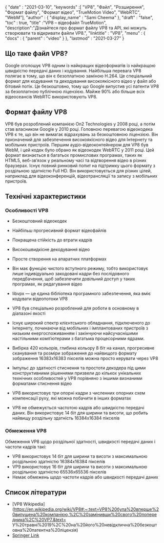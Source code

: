 {
  "date" : "2021-03-10",
  "keywords" :[ "VP8", "Файл", "Розширення", "Формат файлу", "Формат відео", "TrueMotion Video", "WebRTC", "WebM"],
  "author" : {
    "display_name" : "Sami Cheema"
},
  "draft" : "false",
  "toc" : true,
  "title" :"VP8 – відеофайл TrueMotion",
  "description":"Дізнайтеся про формат файлу VP8 та API, які можуть створювати та відкривати файли VP8.",
  "linktitle" : "VP8",
  "menu" : {
    "docs" : {
      "parent" : "video"
}
},
  "lastmod" : "2021-03-27"
}

## Що таке файл VP8?

Google оголошує VP8 одним із найкращих відеоформатів із найкращою швидкістю передачі даних і кодування. Найбільша перевага VP8 полягає в тому, що він є безоплатною заміною H.264. Це спеціальний формат для кодування та декодування високоякісного відео у файл або бітовий потік. Це безкоштовно, тому що Google випустив усі патенти VP8 за безоплатною публічною ліцензією. Майже 90% або більше всіх відеосеансів WebRTC використовують VP8.

## Формат файлу VP8

VP8 був розроблений компанією On2 Technologies у 2008 році, а потім став власником Google у 2010 році. Головною перевагою відеокодека VP8 є те, що він не вимагає відрахувань за безкоштовною ліцензією. Він призначений для забезпечення високоякісного відео для Інтернету та мобільних пристроїв. Першим аудіо-відеоконтейнером для VP8 був WebM, і цей кодек було обрано як відеокодек WebRTC у 2011 році. Цей формат визнається в багатьох промислових програмах, таких як HTML5, веб-зв’язок у реальному часі та відтворення відео в різних браузерах. Існує повний ринковий попит на підтримку цього формату з роздільною здатністю Full HD. Він використовується для різних цілей, наприклад для відеоконференцій, відеотрансляції та запису з мобільних пристроїв.

## Технічні характеристики ##

### Особливості VP8
 



* Безкоштовний відеокодек
* Найбільш прогресивний формат відеофайлів
* Покращена стійкість до втрати кадрів
* Високошвидкісне декодування відео
* Просте створення на апаратних платформах
* Він має функцію чистого вступного режиму, тобто використовує лише індивідуально закодовані кадри без послідовного передбачення, щоб забезпечити довільний доступ у таких програмах, як редагування відео
* libvpx — це єдина бібліотека програмного забезпечення, яка вміє кодувати відеопотоки VP8
* VP8 був спеціально розроблений для роботи в основному в діапазоні якості

* Існує широкий спектр клієнтського обладнання, підключеного до Інтернету, починаючи від мобільних і імплантованих пристроїв з низьким енергоспоживанням і закінчуючи найсучаснішими настільними комп’ютерами з багатьма процесорними ядрами.
* Вибірка 420 кольорів, глибина кольору 8 біт на канал, прогресивне сканування та розміри зображення до найвищого формату зображення 16383x16383 пікселів можна просто керувати через VP8
* Імпульс до здатності стиснення та простоти декодера під цими конструктивними рішеннями призвели до кількох унікальних технічних особливостей у VP8 порівняно з іншими визнаними форматами стиснення відео
* VP8 використовує три опорні кадри з численних опорних схем компенсації руху, які можна побачити в інших форматах
* VP8 не обмежується частотою кадрів або швидкістю передачі даних. Він використовує 14 біт для ширини та висоти, що робить найвищу роздільну здатність 16384x16384 пікселів

### Обмеження VP8

Обмеження VP8 щодо роздільної здатності, швидкості передачі даних і частоти кадрів такі:

* VP8 використовує 14 біт для ширини та висоти з максимальною роздільною здатністю 16384x16384 пікселів
* VP9 використовує 16 біт для ширини та висоти з максимальною роздільною здатністю 65536x65536 пікселів
* Немає обмежень щодо частоти кадрів або швидкості передачі даних
 



 



## Список літератури

* [VP8 Wikipedia](https://en.wikipedia.org/wiki/VP8#:~:text=VP8%20була%20вперше%20випущена%20компанією,%2C%20замінивши%20свого%20попередника%2C%20VP7.&text= У%20травні%2019%2C%20на%20його%20невідклична%20безкоштовна%20патентна%20ліцензія)
* [Springer Link](https://link.springer.com/chapter/10.1007/978-81-322-1157-0_32)

